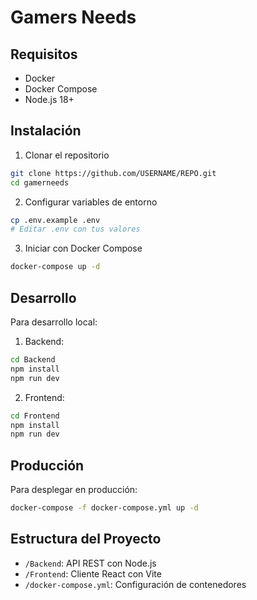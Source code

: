 # Gamers Needs

## Requisitos
- Docker
- Docker Compose
- Node.js 18+

## Instalación

1. Clonar el repositorio
```bash
git clone https://github.com/USERNAME/REPO.git
cd gamerneeds
```

2. Configurar variables de entorno
```bash
cp .env.example .env
# Editar .env con tus valores
```

3. Iniciar con Docker Compose
```bash
docker-compose up -d
```

## Desarrollo

Para desarrollo local:

1. Backend:
```bash
cd Backend
npm install
npm run dev
```

2. Frontend:
```bash
cd Frontend
npm install
npm run dev
```

## Producción

Para desplegar en producción:

```bash
docker-compose -f docker-compose.yml up -d
```

## Estructura del Proyecto

- `/Backend`: API REST con Node.js
- `/Frontend`: Cliente React con Vite
- `/docker-compose.yml`: Configuración de contenedores
